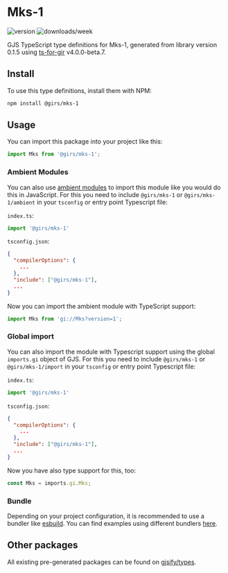 
# Mks-1

![version](https://img.shields.io/npm/v/@girs/mks-1)
![downloads/week](https://img.shields.io/npm/dw/@girs/mks-1)


GJS TypeScript type definitions for Mks-1, generated from library version 0.1.5 using [ts-for-gir](https://github.com/gjsify/ts-for-gir) v4.0.0-beta.7.


## Install

To use this type definitions, install them with NPM:
```bash
npm install @girs/mks-1
```

## Usage

You can import this package into your project like this:
```ts
import Mks from '@girs/mks-1';
```

### Ambient Modules

You can also use [ambient modules](https://github.com/gjsify/ts-for-gir/tree/main/packages/cli#ambient-modules) to import this module like you would do this in JavaScript.
For this you need to include `@girs/mks-1` or `@girs/mks-1/ambient` in your `tsconfig` or entry point Typescript file:

`index.ts`:
```ts
import '@girs/mks-1'
```

`tsconfig.json`:
```json
{
  "compilerOptions": {
    ...
  },
  "include": ["@girs/mks-1"],
  ...
}
```

Now you can import the ambient module with TypeScript support: 

```ts
import Mks from 'gi://Mks?version=1';
```

### Global import

You can also import the module with Typescript support using the global `imports.gi` object of GJS.
For this you need to include `@girs/mks-1` or `@girs/mks-1/import` in your `tsconfig` or entry point Typescript file:

`index.ts`:
```ts
import '@girs/mks-1'
```

`tsconfig.json`:
```json
{
  "compilerOptions": {
    ...
  },
  "include": ["@girs/mks-1"],
  ...
}
```

Now you have also type support for this, too:

```ts
const Mks = imports.gi.Mks;
```

### Bundle

Depending on your project configuration, it is recommended to use a bundler like [esbuild](https://esbuild.github.io/). You can find examples using different bundlers [here](https://github.com/gjsify/ts-for-gir/tree/main/examples).

## Other packages

All existing pre-generated packages can be found on [gjsify/types](https://github.com/gjsify/types).

